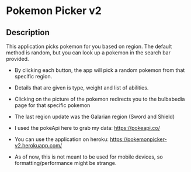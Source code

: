 # Pokemon Picker v2

## Description

This application picks pokemon for you based on region. The default method is random, but you can look up a pokemon in the search bar provided.

* By clicking each button, the app will pick a random pokemon from that specific region.

* Details that are given is type, weight and list of abilities.

* Clicking on the picture of the pokemon redirects you to the bulbabedia page for that specific pokemon

* The last region update was the Galarian region (Sword and Shield)

* I used the pokeApi here to grab my data: https://pokeapi.co/

* You can use the application on heroku: https://pokemonpicker-v2.herokuapp.com/

* As of now, this is not meant to be used for mobile devices, so formatting/performance might be strange.
